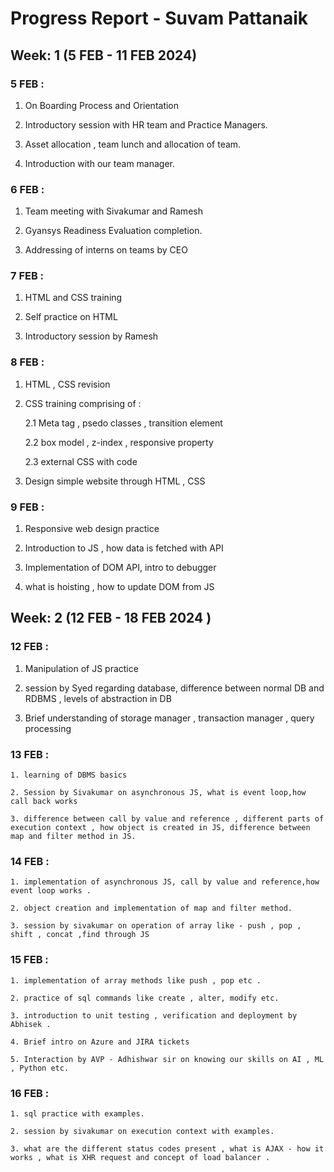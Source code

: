 # Progress Report - Suvam Pattanaik

## Week: 1 (5 FEB - 11 FEB 2024)

### 5 FEB :

  1. On Boarding Process and Orientation
  
  2. Introductory session with HR team and Practice Managers.
  
  3. Asset allocation , team lunch and allocation of team.
  
  4. Introduction with our team manager.

### 6 FEB :

  1. Team meeting with Sivakumar and Ramesh 
  
  2. Gyansys Readiness Evaluation completion.

  3. Addressing of interns on teams by CEO

### 7 FEB :

  1. HTML and  CSS training

  2. Self practice on HTML

  3. Introductory session by Ramesh

### 8 FEB :

  1. HTML , CSS revision
     
  2. CSS training comprising of :

       2.1 Meta tag , psedo classes , transition element
     
       2.2 box model , z-index , responsive property

       2.3 external CSS with code
  
  3. Design simple website through HTML , CSS

### 9 FEB :

  1. Responsive web design practice

  2. Introduction to JS , how data is fetched with API

  3. Implementation of DOM API, intro to debugger

  4. what is hoisting , how to update DOM from JS
    

 ## Week: 2 (12 FEB - 18 FEB 2024 )

###  12 FEB :

   1. Manipulation of JS practice

   2. session by Syed regarding database, difference between normal DB and RDBMS , levels of abstraction in DB

   3. Brief understanding of storage manager , transaction manager , query processing

###  13 FEB :

    1. learning of DBMS basics

    2. Session by Sivakumar on asynchronous JS, what is event loop,how call back works 

    3. difference between call by value and reference , different parts of execution context , how object is created in JS, difference between map and filter method in JS.

### 14 FEB :

    1. implementation of asynchronous JS, call by value and reference,how event loop works .

    2. object creation and implementation of map and filter method.

    3. session by sivakumar on operation of array like - push , pop , shift , concat ,find through JS 

### 15 FEB :

    1. implementation of array methods like push , pop etc .

    2. practice of sql commands like create , alter, modify etc.

    3. introduction to unit testing , verification and deployment by Abhisek .

    4. Brief intro on Azure and JIRA tickets

    5. Interaction by AVP - Adhishwar sir on knowing our skills on AI , ML , Python etc.

### 16 FEB :

    1. sql practice with examples.

    2. session by sivakumar on execution context with examples.

    3. what are the different status codes present , what is AJAX - how it works , what is XHR request and concept of load balancer .
    
  
  

